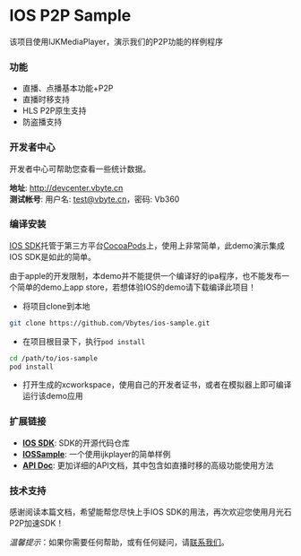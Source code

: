 IOS P2P Sample
===

该项目使用IJKMediaPlayer，演示我们的P2P功能的样例程序

### 功能

- 直播、点播基本功能+P2P
- 直播时移支持
- HLS P2P原生支持
- 防盗播支持

### 开发者中心

开发者中心可帮助您查看一些统计数据。

**地址**: http://devcenter.vbyte.cn  
**测试帐号**: 用户名: test@vbyte.cn，密码: Vb360  

### 编译安装

[IOS SDK][4]托管于第三方平台[CocoaPods][6]上，使用上非常简单，此demo演示集成IOS SDK是如此的简单。

由于apple的开发限制，本demo并不能提供一个编译好的ipa程序，也不能发布一个简单的demo上app store，若想体验IOS的demo请下载编译此项目！

- 将项目clone到本地
```bash
git clone https://github.com/Vbytes/ios-sample.git
```

- 在项目根目录下，执行`pod install`

```bash
cd /path/to/ios-sample
pod install
```
- 打开生成的xcworkspace，使用自己的开发者证书，或者在模拟器上即可编译运行该demo应用

### 扩展链接

* **[IOS SDK][4]**: SDK的开源代码仓库
* **[IOSSample][7]**: 一个使用ijkplayer的简单样例
* **[API Doc][2]**: 更加详细的API文档，其中包含如直播时移的高级功能使用方法

### 技术支持

感谢阅读本篇文档，希望能帮您尽快上手IOS SDK的用法，再次欢迎您使用月光石P2P加速SDK！

*温馨提示*：如果你需要任何帮助，或有任何疑问，请[联系我们](mailto:contact@exatech.cn)。

[1]: http://devcenter.vbyte.cn
[2]: http://docs.vbyte.cn/api/ios/
[4]: https://github.com/Vbytes/VbyteP2PFramework
[6]: http://cocoapods.org/?q=VByteP2P
[7]: https://github.com/Vbytes/ios-sample
